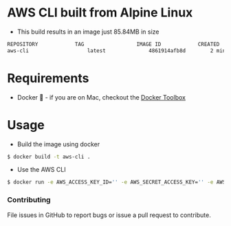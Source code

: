 # AWS CLI built from Alpine Linux

- This build results in an image just 85.84MB in size
```bash
REPOSITORY            TAG                 IMAGE ID            CREATED             VIRTUAL SIZE
aws-cli                   latest              4861914afb8d        2 minutes ago       85.84 MB
```

# Requirements

- Docker :whale: - if you are on Mac, checkout the [Docker Toolbox](http://docs.docker.com/mac/step_one/)

# Usage

- Build the image using docker
```bash
$ docker build -t aws-cli .
```
- Use the AWS CLI
```bash
$ docker run -e AWS_ACCESS_KEY_ID='' -e AWS_SECRET_ACCESS_KEY='' -e AWS_DEFAULT_REGION='' --rm aws-cli aws s3 ls
```

### Contributing
File issues in GitHub to report bugs or issue a pull request to contribute.
